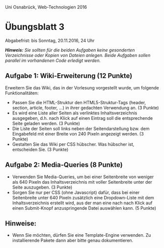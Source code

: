 Uni Osnabrück, Web-Technologien 2016

Übungsblatt 3
=============

Abgabefrist: bis Sonntag, 20.11.2016, 24 Uhr

_**Hinweis:** Sie sollten für die beiden Aufgaben keine gesonderten Verzeichnisse 
oder Kopien von Dateien anlegen. Beide Aufgaben sollen parallel im
vorhandenen Code erledigt werden._

Aufgabe 1: Wiki-Erweiterung (12 Punkte)
---------------------------------------

Erweitern Sie das Wiki, das in der Vorlesung vorgestellt wurde, um folgende Funktionalitäten:

* Passen Sie die HTML-Struktur den HTML5-Struktur-Tags (header, section, article, footer, ...) in ihrer 
gedachten Verwendung an. (3 Punkte)
* Es wird eine Liste aller Seiten als verlinktes Inhaltsverzeichnis ausgegeben, d.h. nach Klick auf einen Eintrag 
soll die entsprechende Seite geladen werden. (3 Punkte)
* Die Liste der Seiten soll links neben der Seitendarstellung bzw. dem Eingabefeld mit 
einer Breite von 240 Pixeln angezeigt werden. (3 Punkte)
* Gestalten Sie das Wiki per CSS hübscher. Was hübscher ist, entscheiden Sie. (3 Punkte)

Aufgabe 2: Media-Queries (8 Punkte)
---------------------------------
* Verwenden Sie Media-Queries, um bei einer Seitenbreite von weniger als 640 Pixeln 
das Inhaltsverzeichnis mit voller Seitenbreite unter der Seite auszugeben. (3 Punkte)
* Sorgen Sie nur per CSS (ohne Javascript) dafür, dass bei einer Seitenbreite unter 
640 Pixeln zusätzlich eine Dropdown-Liste mit dem Inhaltsverzeichnis erstellt wird, 
aus der man eine nach nach Klick auf einen Submit-Knopf anzuspringende Datei 
auswählen kann. (5 Punkte)

Hinweise:
---------
* Wenn Sie möchten, dürfen Sie eine Template-Engine verwenden. Zu installierende Pakete
dann aber bitte genau dokumentieren.